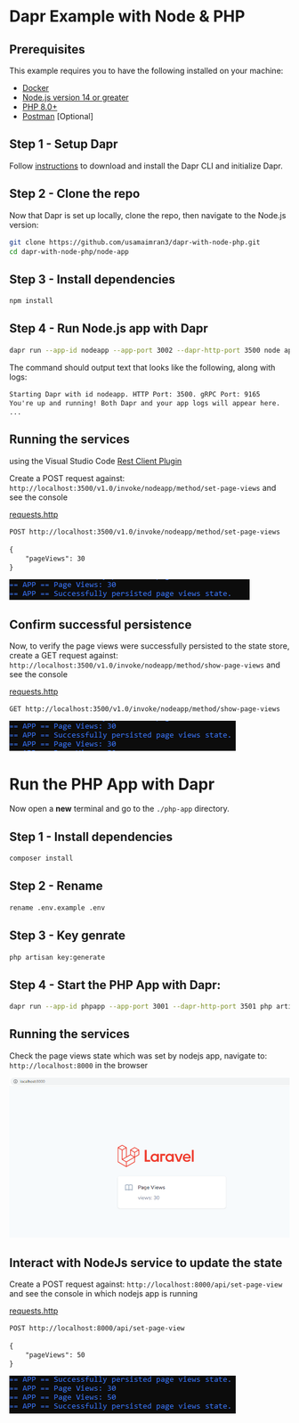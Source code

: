 # Dapr Example with Node & PHP

## Prerequisites
This example requires you to have the following installed on your machine:
- [Docker](https://docs.docker.com/)
- [Node.js version 14 or greater](https://nodejs.org/en/)
- [PHP 8.0+](https://www.php.net/downloads)
- [Postman](https://www.getpostman.com/) [Optional]



## Step 1 - Setup Dapr

Follow [instructions](https://docs.dapr.io/getting-started/install-dapr-cli/) to download and install the Dapr CLI and initialize Dapr.

## Step 2 - Clone the repo

Now that Dapr is set up locally, clone the repo, then navigate to the Node.js version:

```sh
git clone https://github.com/usamaimran3/dapr-with-node-php.git
cd dapr-with-node-php/node-app
```

## Step 3 - Install dependencies

   ```bash
   npm install
   ```

## Step 4 - Run Node.js app with Dapr

   ```bash
   dapr run --app-id nodeapp --app-port 3002 --dapr-http-port 3500 node app.js
   ```
The command should output text that looks like the following, along with logs:
```
Starting Dapr with id nodeapp. HTTP Port: 3500. gRPC Port: 9165
You're up and running! Both Dapr and your app logs will appear here.
...
```

## Running the services

using the Visual Studio Code [Rest Client Plugin](https://marketplace.visualstudio.com/items?itemName=humao.rest-client)

Create a POST request against: `http://localhost:3500/v1.0/invoke/nodeapp/method/set-page-views` and see the console

[requests.http](requests.http)
```http
POST http://localhost:3500/v1.0/invoke/nodeapp/method/set-page-views

{
    "pageViews": 30
}
```
![Console View](<https://raw.githubusercontent.com/usamaimran3/dapr-with-node-php/main/node-app/img/post_output.PNG>)

## Confirm successful persistence

Now, to verify the page views were successfully persisted to the state store, create a GET request against: `http://localhost:3500/v1.0/invoke/nodeapp/method/show-page-views` and see the console


[requests.http](requests.http)
```http
GET http://localhost:3500/v1.0/invoke/nodeapp/method/show-page-views
```
![Console View](<https://raw.githubusercontent.com/usamaimran3/dapr-with-node-php/main/node-app/img/console.PNG>)

#  Run the PHP App with Dapr

Now open a **new** terminal and go to the `./php-app` directory.

## Step 1 - Install dependencies

   ```bash
   composer install
   ```
## Step 2 - Rename 

   ```bash
   rename .env.example .env
   ```

## Step 3 - Key genrate 

   ```bash
   php artisan key:generate
   ```

## Step 4 - Start the PHP App with Dapr:

   ```bash
   dapr run --app-id phpapp --app-port 3001 --dapr-http-port 3501 php artisan serve
   ```

## Running the services

Check the page views state which was set by nodejs app, navigate to: `http://localhost:8000` in the browser

![Brower View](<https://raw.githubusercontent.com/usamaimran3/dapr-with-node-php/main/php-app/public/page_views.PNG>)

## Interact with NodeJs service to update the state

Create a POST request against: `http://localhost:8000/api/set-page-view` and see the console in which nodejs app is running

[requests.http](requests.http)
```http
POST http://localhost:8000/api/set-page-view

{
    "pageViews": 50
}
```
![Console View](<https://raw.githubusercontent.com/usamaimran3/dapr-with-node-php/main/php-app/public/console.PNG>)
